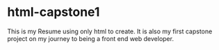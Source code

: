 # html-capstone1
This is my Resume using only  html to create. It is also my first capstone project on my journey to being a front end web developer. 
